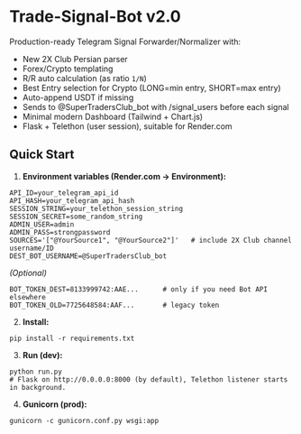 # Trade-Signal-Bot v2.0

Production-ready Telegram Signal Forwarder/Normalizer with:
- New 2X Club Persian parser
- Forex/Crypto templating
- R/R auto calculation (as ratio `1/N`)
- Best Entry selection for Crypto (LONG=min entry, SHORT=max entry)
- Auto-append USDT if missing
- Sends to @SuperTradersClub_bot with /signal_users before each signal
- Minimal modern Dashboard (Tailwind + Chart.js)
- Flask + Telethon (user session), suitable for Render.com

## Quick Start

1) **Environment variables (Render.com → Environment):**
```
API_ID=your_telegram_api_id
API_HASH=your_telegram_api_hash
SESSION_STRING=your_telethon_session_string
SESSION_SECRET=some_random_string
ADMIN_USER=admin
ADMIN_PASS=strongpassword
SOURCES='["@YourSource1", "@YourSource2"]'   # include 2X Club channel username/ID
DEST_BOT_USERNAME=@SuperTradersClub_bot
```
*(Optional)*
```
BOT_TOKEN_DEST=8133999742:AAE...      # only if you need Bot API elsewhere
BOT_TOKEN_OLD=7725648584:AAF...       # legacy token
```

2) **Install:**
```
pip install -r requirements.txt
```

3) **Run (dev):**
```
python run.py
# Flask on http://0.0.0.0:8000 (by default), Telethon listener starts in background.
```

4) **Gunicorn (prod):**
```
gunicorn -c gunicorn.conf.py wsgi:app
```
